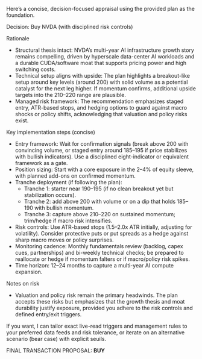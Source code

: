 Here’s a concise, decision-focused appraisal using the provided plan as the foundation.

Decision: Buy NVDA (with disciplined risk controls)

Rationale
- Structural thesis intact: NVDA’s multi-year AI infrastructure growth story remains compelling, driven by hyperscale data-center AI workloads and a durable CUDA/software moat that supports pricing power and high switching costs.
- Technical setup aligns with upside: The plan highlights a breakout-like setup around key levels (around 200) with solid volume as a potential catalyst for the next leg higher. If momentum confirms, additional upside targets into the 210–220 range are plausible.
- Managed risk framework: The recommendation emphasizes staged entry, ATR-based stops, and hedging options to guard against macro shocks or policy shifts, acknowledging that valuation and policy risks exist.

Key implementation steps (concise)
- Entry framework: Wait for confirmation signals (break above 200 with convincing volume, or staged entry around 185–195 if price stabilizes with bullish indicators). Use a disciplined eight-indicator or equivalent framework as a gate.
- Position sizing: Start with a core exposure in the 2–4% of equity sleeve, with planned add-ons on confirmed momentum.
- Tranche deployment (if following the plan): 
  - Tranche 1: starter near 190–195 (if no clean breakout yet but stabilization occurs).
  - Tranche 2: add above 200 with volume or on a dip that holds 185–190 with bullish momentum.
  - Tranche 3: capture above 210–220 on sustained momentum; trim/hedge if macro risk intensifies.
- Risk controls: Use ATR-based stops (1.5–2.0x ATR initially, adjusting for volatility). Consider protective puts or put spreads as a hedge against sharp macro moves or policy surprises.
- Monitoring cadence: Monthly fundamentals review (backlog, capex cues, partnerships) and bi-weekly technical checks; be prepared to reallocate or hedge if momentum falters or if macro/policy risk spikes.
- Time horizon: 12–24 months to capture a multi-year AI compute expansion.

Notes on risk
- Valuation and policy risk remain the primary headwinds. The plan accepts these risks but emphasizes that the growth thesis and moat durability justify exposure, provided you adhere to the risk controls and defined entry/exit triggers.

If you want, I can tailor exact live-read triggers and management rules to your preferred data feeds and risk tolerance, or iterate on an alternative scenario (bear case) with explicit seuils. 

FINAL TRANSACTION PROPOSAL: **BUY**
